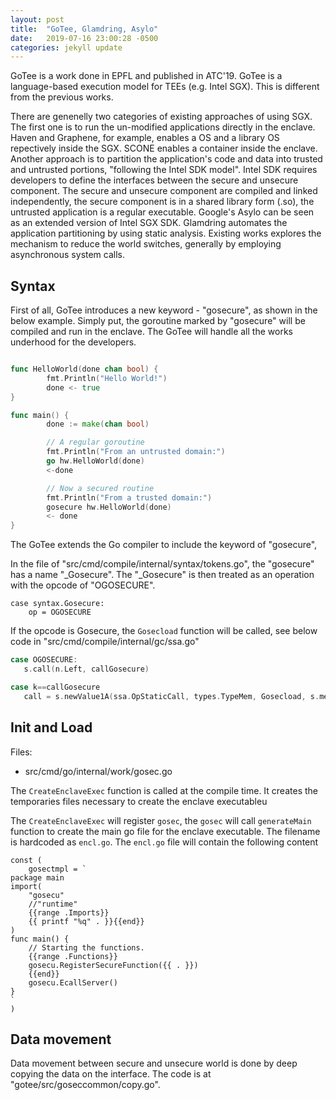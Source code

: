 ```yaml
---
layout: post
title:  "GoTee, Glamdring, Asylo"
date:   2019-07-16 23:00:28 -0500
categories: jekyll update
---
```


GoTee is a work done in EPFL and published in ATC'19. GoTee is a language-based execution model for TEEs (e.g. Intel SGX). This is different from the previous works. 

There are genenelly two categories of existing approaches of using SGX. The first one is to run the un-modified applications directly in the enclave. Haven and Graphene, for example, enables a OS and a library OS repectively inside the SGX. SCONE enables a container inside the enclave. Another approach is to partition the application's code and data into trusted and untrusted portions, "following the Intel SDK model". Intel SDK requires developers to define the interfaces between the secure and unsecure component. The secure and unsecure component are compiled and linked independently, the secure component is in a shared library form (.so), the untrusted application is a regular executable. Google's Asylo can be seen as an extended version of Intel SGX SDK. Glamdring automates the application partitioning by using static analysis. Existing works explores the mechanism to reduce the world switches, generally by employing asynchronous system calls. 


## Syntax

First of all, GoTee introduces a new keyword - "gosecure",  as shown in the below example. Simply put, the goroutine marked by "gosecure" will be compiled and run in the enclave. The GoTee will handle all the works underhood for the developers. 

```go

func HelloWorld(done chan bool) {
        fmt.Println("Hello World!")
        done <- true
}

func main() {
        done := make(chan bool)

        // A regular goroutine
        fmt.Println("From an untrusted domain:")
        go hw.HelloWorld(done)
        <-done

        // Now a secured routine
        fmt.Println("From a trusted domain:")
        gosecure hw.HelloWorld(done)
        <- done
}
``` 

The GoTee extends the Go compiler to include the keyword of "gosecure", 

In the file of "src/cmd/compile/internal/syntax/tokens.go", the "gosecure" has a name "_Gosecure". The "_Gosecure" is then treated as an operation with the opcode of "OGOSECURE".

```
case syntax.Gosecure:
	op = OGOSECURE
```


If the opcode is Gosecure, the `Gosecload` function will be called, see below code in "src/cmd/compile/internal/gc/ssa.go"

```go
case OGOSECURE:
   s.call(n.Left, callGosecure)
```

```go
case k==callGosecure
   call = s.newValue1A(ssa.OpStaticCall, types.TypeMem, Gosecload, s.mem())
```

## Init and Load

Files:

* src/cmd/go/internal/work/gosec.go

The `CreateEnclaveExec` function is called at the compile time. It creates the temporaries files necessary to create the enclave executableu

The `CreateEnclaveExec` will register `gosec`,  the `gosec` will call `generateMain` function to create the main go file for the enclave executable. The filename is hardcoded as `encl.go`. The `encl.go` file will contain the following content

```
const (
	gosectmpl = `
package main
import(
	"gosecu"
	//"runtime"
	{{range .Imports}}
	{{ printf "%q" . }}{{end}}
)
func main() {
	// Starting the functions.
	{{range .Functions}}
	gosecu.RegisterSecureFunction({{ . }})
	{{end}}
	gosecu.EcallServer()
}
`
)
``` 


## Data movement

Data movement between secure and unsecure world is done by deep copying the data on the interface. The code is at "gotee/src/goseccommon/copy.go".
 
